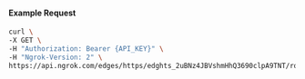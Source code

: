 <!-- Code generated for API Clients. DO NOT EDIT. -->

#### Example Request

```bash
curl \
-X GET \
-H "Authorization: Bearer {API_KEY}" \
-H "Ngrok-Version: 2" \
https://api.ngrok.com/edges/https/edghts_2uBNz4JBVshmHhQ3690clpA9TNT/routes/edghtsrt_2uBNz4NQVnXP0gErXj4RMtVpFtI
```
